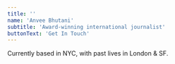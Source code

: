 ```yaml
---
title: ''
name: 'Anvee Bhutani'
subtitle: 'Award-winning international journalist'
buttonText: 'Get In Touch'
---
```


Currently based in NYC, with past lives in London & SF.